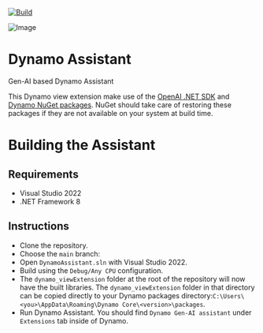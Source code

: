 [![Build](https://github.com/QilongTang/DynamoAssistant/actions/workflows/build.yml/badge.svg)](https://github.com/QilongTang/DynamoAssistant/actions/workflows/build.yml)

![Image](https://raw.github.com/ikeough/Dynamo/master/doc/distrib/Images/dynamo_logo_dark.png)

# Dynamo Assistant
Gen-AI based Dynamo Assistant

This Dynamo view extension make use of the [OpenAI .NET SDK](https://www.nuget.org/packages/OpenAI/2.0.0-beta.8) and [Dynamo NuGet packages](https://www.nuget.org/packages?q=DynamoVisualProgramming). NuGet should take care of restoring these packages if they are not available on your system at build time.

# Building the Assistant

## Requirements

- Visual Studio 2022
- .NET Framework 8

## Instructions

- Clone the repository.
- Choose the `main` branch:
- Open `DynamoAssistant.sln` with Visual Studio 2022.
- Build using the `Debug/Any CPU` configuration.
- The `dynamo_viewExtension` folder at the root of the repository will now have the built libraries. The `dynamo_viewExtension` folder in that directory can be copied directly to your Dynamo packages directory:`C:\Users\<you>\AppData\Roaming\Dynamo Core\<version>\packages`.
- Run Dynamo Assistant. You should find `Dynamo Gen-AI assistant` under `Extensions` tab inside of Dynamo.

